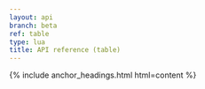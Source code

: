 ```yaml
---
layout: api
branch: beta
ref: table
type: lua
title: API reference (table)
---
```

{% include anchor_headings.html html=content %}